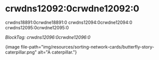# crwdns12092:0crwdne12092:0

crwdns18891:0crwdne18891:0 crwdns12094:0crwdne12094:0 crwdns12095:0crwdne12095:0

*BlockTag: crwdns12096:0crwdne12096:0*

{image file-path="img/resources/sorting-network-cards/butterfly-story-caterpillar.png" alt="A caterpillar."}